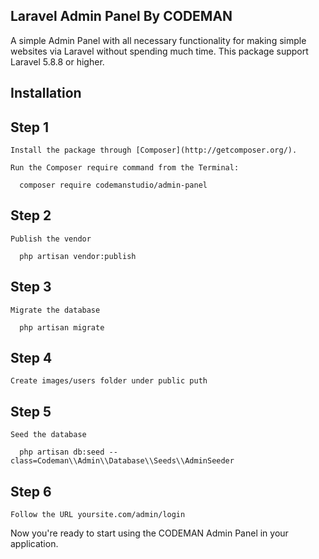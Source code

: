 ## Laravel Admin Panel By CODEMAN

A simple Admin Panel with all necessary functionality for making simple websites via Laravel without spending much time.
This package support Laravel 5.8.8 or higher.

## Installation

  ## Step 1

    Install the package through [Composer](http://getcomposer.org/). 

    Run the Composer require command from the Terminal:

      composer require codemanstudio/admin-panel

  ## Step 2
    
    Publish the vendor
  
      php artisan vendor:publish
     
  ## Step 3
    
    Migrate the database
  
      php artisan migrate
  
  ## Step 4
    
    Create images/users folder under public puth

  ## Step 5
    
    Seed the database
  
      php artisan db:seed --class=Codeman\\Admin\\Database\\Seeds\\AdminSeeder
  
  ## Step 6
    
    Follow the URL yoursite.com/admin/login
      
Now you're ready to start using the CODEMAN Admin Panel in your application.


